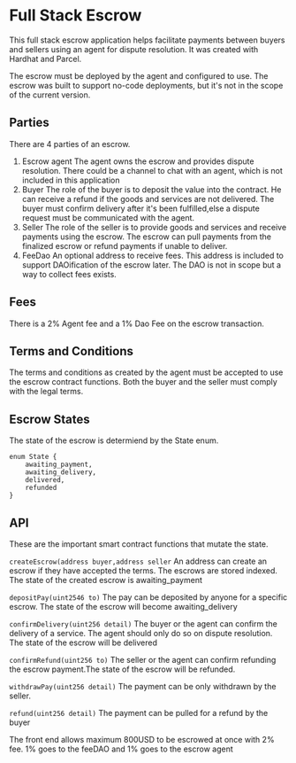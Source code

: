 # Full Stack Escrow

This full stack escrow application helps facilitate payments between buyers and sellers using an agent for dispute resolution.
It was created with Hardhat and Parcel.

The escrow must be deployed by the agent and configured to use.
The escrow was built to support no-code deployments, but it's not in the scope of the current version.

## Parties

There are 4 parties of an escrow.
1. Escrow agent
  The agent owns the escrow and provides dispute resolution. There could be a channel to chat with an agent, which is not included in this application
2. Buyer
   The role of the buyer is to deposit the value into the contract. He can receive a refund if the goods and services are not delivered. The buyer must confirm delivery after it's been fulfilled,else a dispute request must be communicated with the agent.
3. Seller
   The role of the seller is to provide goods and services and receive payments using the escrow. The escrow can pull payments from the finalized escrow or refund payments if unable to deliver.
4. FeeDao 
   An optional address to receive fees. This address is included to support DAOification of the escrow later. The DAO is not in scope but a way to collect fees exists.

## Fees
There is a 2% Agent fee and a 1% Dao Fee on the escrow transaction.

## Terms and Conditions
The terms and conditions as created by the agent must be accepted to use the escrow contract functions. Both the buyer and the seller must comply with the legal terms.

## Escrow States

The state of the escrow is determiend by the State enum.
```
enum State {
    awaiting_payment,
    awaiting_delivery,
    delivered,
    refunded
}
```

## API

These are the important smart contract functions that mutate the state.

`createEscrow(address buyer,address seller`
An address can create an escrow if they have accepted the terms.
The escrows are stored indexed. The state of the created escrow is awaiting_payment

`depositPay(uint2546 to)`
The pay can be deposited by anyone for a specific escrow. The state of the escrow will become awaiting_delivery


`confirmDelivery(uint256 detail)`
The buyer or the agent can confirm the delivery of a service. The agent should only do so on dispute resolution. The state of the escrow will be  delivered

`confirmRefund(uint256 to)`
The seller or the agent can confirm refunding the escrow payment.The state of the escrow will be refunded.

`withdrawPay(uint256 detail)`
The payment can be only withdrawn by the seller.

`refund(uint256 detail)`
The payment can be pulled for a refund by the buyer


The front end allows maximum 800USD to be escrowed at once with 2% fee. 1% goes to the feeDAO and 1% goes to the escrow agent

